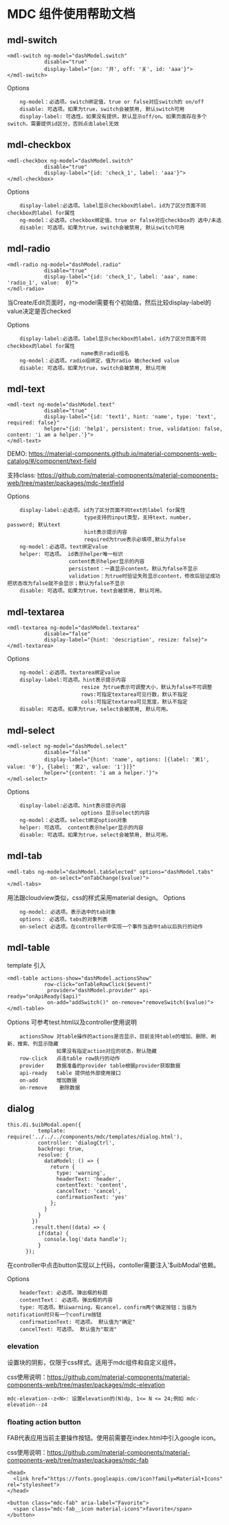 # MDC 组件使用帮助文档

## mdl-switch
```
<mdl-switch ng-model="dashModel.switch" 
            disable="true"
            display-label="{on: '开', off: '关', id: 'aaa'}">
</mdl-switch>
```
Options
```
    ng-model：必选项。switch绑定值，true or false对应switch的 on/off
    disable: 可选项。如果为true，switch会被禁用, 默认switch可用
    display-label: 可选性。如果没有提供，默认显示off/on。如果页面存在多个switch，需要提供id区分，否则点击label无效
```

## mdl-checkbox
```
<mdl-checkbox ng-model="dashModel.switch" 
            disable="true"
            display-label="{id: 'check_1', label: 'aaa'}">
</mdl-checkbox>
```
Options
```
    display-label:必选项。label显示checkbox的label，id为了区分页面不同checkbox的label for属性
    ng-model：必选项。checkbox绑定值，true or false对应checkbox的 选中/未选
    disable: 可选项。如果为true，switch会被禁用, 默认switch可用
```

## mdl-radio
```
<mdl-radio ng-model="dashModel.radio" 
            disable="true"
            display-label="{id: 'check_1', label: 'aaa', name: 'radio_1', value:  0}">
</mdl-radio>
```
当Create/Edit页面时，ng-model需要有个初始值，然后比较display-label的value决定是否checked

Options
```
    display-label:必选项。label显示checkbox的label，id为了区分页面不同checkbox的label for属性
                        name表示radio组名
    ng-model：必选项。radio组绑定，值为radio 被checked value
    disable: 可选项。如果为true，switch会被禁用, 默认可用
```

## mdl-text
```
<mdl-text ng-model="dashModel.text" 
            disable="true"
            display-label="{id: 'text1', hint: 'name', type: 'text', required: false}"
            helper="{id: 'help1', persistent: true, validation: false, content: 'i am a helper.'}">
</mdl-text>
```
DEMO: 
https://material-components.github.io/material-components-web-catalog/#/component/text-field

支持class: https://github.com/material-components/material-components-web/tree/master/packages/mdc-textfield

Options
```
    display-label:必选项。id为了区分页面不同text的label for属性
                         type支持的input类型，支持text，number， password; 默认text
                         hint表示提示内容
                         required为true表示必填项,默认为false
    ng-model：必选项。text绑定value
    helper: 可选项。 id表示helper唯一标识
                    content表示helper显示的内容
                    persistent：一直显示content。默认为false不显示
                    validation：为true时验证失败显示content，修改后验证成功把状态改为false就不会显示；默认为false不显示
    disable: 可选项。如果为true，text会被禁用, 默认可用。
```

## mdl-textarea
```
<mdl-textarea ng-model="dashModel.textarea" 
            disable="false"
            display-label="{hint: 'description', resize: false}">
</mdl-textarea>
```
Options
```
    ng-model：必选项。textarea绑定value
    display-label:可选项。hint表示提示内容
                        resize 为true表示可调整大小，默认为false不可调整
                        rows:可指定textarea可见行数，默认不指定
                        cols:可指定textarea可见宽度，默认不指定
    disable: 可选项。如果为true，select会被禁用, 默认可用。
```

## mdl-select
```
<mdl-select ng-model="dashModel.select" 
            disable="false"
            display-label="{hint: 'name', options: [{label: '男1', value: '0'}, {label: '男2', value: '1'}]}"
            helper="{content: 'i am a helper.'}">
</mdl-select>
```
Options
```
    display-label:必选项。hint表示提示内容
                        options 显示select的内容
    ng-model：必选项。select绑定option对象
    helper: 可选项。 content表示helper显示的内容
    disable: 可选项。如果为true，select会被禁用, 默认可用。
```

## mdl-tab
```
<mdl-tabs ng-model="dashModel.tabSelected" options="dashModel.tabs"
              on-select="onTabChange($value)">
</mdl-tabs>
```
用法跟cloudview类似，css的样式采用material design。
Options
```
    ng-model: 必选项。表示选中的tab对象
    options： 必选项。tabs的对象列表
    on-select 必选项。在controller中实现一个事件当选中tab以后执行的动作
```

## mdl-table
template 引入
```
<mdl-table actions-show="dashModel.actionsShow"
            row-click="onTableRowClick($event)"
             provider="dashModel.provider" api-ready="onApiReady($api)"
             on-add="addSwitch()" on-remove="removeSwitch($value)"></mdl-table>
```
Options 可参考test.html以及controller使用说明
```
    actionsShow 对table操作的actions是否显示，目前支持table的增加、删除、刷新、搜索、列显示隐藏
                如果没有指定action对应的状态，默认隐藏
    row-click   点击table row执行的动作
    provider    数据准备的provider table根据provider获取数据
    api-ready   table 提供给外部使用接口   
    on-add      增加数据
    on-remove    删除数据          
```


## dialog
```
this.di.$uibModal.open({
          template: require('../../../components/mdc/templates/dialog.html'),
          controller: 'dialogCtrl',
          backdrop: true,
          resolve: {
            dataModel: () => {
              return {
                type: 'warning',
                headerText: 'header',
                contentText: 'content',
                cancelText: 'cancel',
                confirmationText: 'yes'
              };
            }
          }
        })
        .result.then((data) => {
          if(data) {
            console.log('data handle');
          }
      });
```
在controller中点击button实现以上代码，contoller需要注入'$uibModal'依赖。

Options
```
    headerText: 必选项。弹出框的标题
    contentText： 必选项。弹出框的内容
    type: 可选项。默认warning，有cancel，confirm两个确定按钮；当值为notification时只有一个confirm按钮
    confirmationText: 可选项。 默认值为"确定"
    cancelText: 可选项。 默认值为"取消"
```
### elevation
设置块的阴影，仅限于css样式。适用于mdc组件和自定义组件。

css使用说明：https://github.com/material-components/material-components-web/tree/master/packages/mdc-elevation
```
mdc-elevation--z<N>: 设置elevation的(N)dp, 1<= N <= 24;例如 mdc-elevation--z4

```

### floating action button
FAB代表应用当前主要操作按钮。使用前需要在index.html中引入google icon。

css使用说明：https://github.com/material-components/material-components-web/tree/master/packages/mdc-fab
```
<head>
  <link href="https://fonts.googleapis.com/icon?family=Material+Icons" rel="stylesheet">
</head>

<button class="mdc-fab" aria-label="Favorite">
  <span class="mdc-fab__icon material-icons">favorite</span>
</button>
```